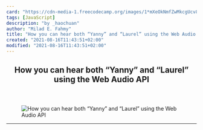 ```yaml
---
card: "https://cdn-media-1.freecodecamp.org/images/1*mXeOkNmfZwMkcgUcv8_yhw.jpeg"
tags: [JavaScript]
description: "by _haochuan"
author: "Milad E. Fahmy"
title: "How you can hear both “Yanny” and “Laurel” using the Web Audio API"
created: "2021-08-16T11:43:51+02:00"
modified: "2021-08-16T11:43:51+02:00"
---
```

<div class="site-wrapper">
<main id="site-main" class="site-main outer">
<div class="inner">
<article class="post-full post tag-javascript tag-web-development tag-audio tag-technology tag-programming ">
<header class="post-full-header">
<h1 class="post-full-title">How you can hear both “Yanny” and “Laurel” using the Web Audio API</h1>
</header>
<figure class="post-full-image">
<picture>
<source media="(max-width: 700px)" sizes="1px" srcset="data:image/gif;base64,R0lGODlhAQABAIAAAAAAAP///yH5BAEAAAAALAAAAAABAAEAAAIBRAA7 1w">
<source media="(min-width: 701px)" sizes="(max-width: 800px) 400px,
(max-width: 1170px) 700px,
1400px" srcset="https://cdn-media-1.freecodecamp.org/images/1*mXeOkNmfZwMkcgUcv8_yhw.jpeg 300w,
https://cdn-media-1.freecodecamp.org/images/1*mXeOkNmfZwMkcgUcv8_yhw.jpeg 600w,
https://cdn-media-1.freecodecamp.org/images/1*mXeOkNmfZwMkcgUcv8_yhw.jpeg 1000w,
https://cdn-media-1.freecodecamp.org/images/1*mXeOkNmfZwMkcgUcv8_yhw.jpeg 2000w">
<img onerror="this.style.display='none'" src="https://cdn-media-1.freecodecamp.org/images/1*mXeOkNmfZwMkcgUcv8_yhw.jpeg" alt="How you can hear both “Yanny” and “Laurel” using the Web Audio API">
</picture>
</figure>
<section class="post-full-content">
<div class="post-content medium-migrated-article">
</div>
<hr>
</section>
</article>
</div>
</main>
</div>
<!-- Google Tag Manager (noscript) -->
<!-- End Google Tag Manager (noscript) -->
